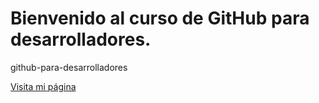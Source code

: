 # Bienvenido al curso de GitHub para desarrolladores. 

github-para-desarrolladores

[Visita mi página](www.ingricardoep.com)
